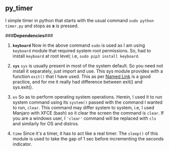 py_timer
------------------
I simple timer in python that starts with the usual command `sudo python timer.py` and stops as **s** is pressed.

###**Dependencies**###
1. **`keyboard`**
Now in the above command `sudo` is used as I am using `keyboard` module that required system root permissions.
So, had to install `keyboard` at root level; i.e, `sudo pip3 install keyboard`.

2. **`sys`**
`sys` is usually present in most of the system default. So you need not install it separately, just import and use.
This sys module provides with a function `exit()` that I have used. This as per [Named Link](https://www.geeksforgeeks.org/python-exit-commands-quit-exit-sys-exit-and-os-_exit/ "GFG title") is a good practice, and for me it really had difference between exit() and sys.exit().

3. `os`
So as to perform operating system operations. Herein, I used it to run system command using its `system()` passed with the command I wanted to run, `clear`.
This command may differ system to system, i.e, I used Manjaro with XFCE (bash) so it clear the screen the command is `clear`.
If you are a windows user, I `'clear'` command will be replaced with `cls` and similarly for OS and distros.

4. `time`
Since it's a timer, it has to act like a real timer. The `sleep()` of this module is used to take the gap of 1 sec before incrementing the seconds indicator.

